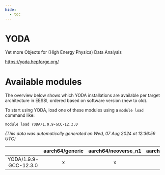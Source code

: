 ```yaml
---
hide:
  - toc
---
```


YODA
====


Yet more Objects for (High Energy Physics) Data Analysis

https://yoda.hepforge.org/
# Available modules


The overview below shows which YODA installations are available per target architecture in EESSI, ordered based on software version (new to old).

To start using YODA, load one of these modules using a `module load` command like:

```shell
module load YODA/1.9.9-GCC-12.3.0
```

*(This data was automatically generated on Wed, 07 Aug 2024 at 12:36:59 UTC)*  

| |aarch64/generic|aarch64/neoverse_n1|aarch64/neoverse_v1|x86_64/generic|x86_64/amd/zen2|x86_64/amd/zen3|x86_64/amd/zen4|x86_64/intel/haswell|x86_64/intel/skylake_avx512|
| :---: | :---: | :---: | :---: | :---: | :---: | :---: | :---: | :---: | :---: |
|YODA/1.9.9-GCC-12.3.0|x|x|x|x|x|x|-|x|x|

